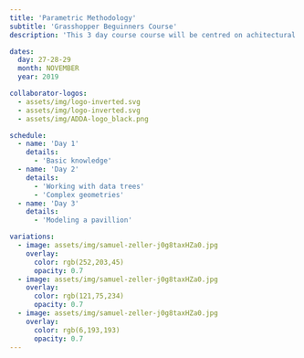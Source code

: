 ```yaml
---
title: 'Parametric Methodology'
subtitle: 'Grasshopper Beguinners Course'
description: 'This 3 day course course will be centred on achitectural design using parametric tools, specifically Rhino+Grasshopper. We will cover the basic use of the different components, and explain the main metodology...'

dates:
  day: 27-28-29
  month: NOVEMBER
  year: 2019

collaborator-logos:
  - assets/img/logo-inverted.svg
  - assets/img/logo-inverted.svg
  - assets/img/ADDA-logo_black.png

schedule:
  - name: 'Day 1'
    details:
      - 'Basic knowledge'
  - name: 'Day 2'
    details:
      - 'Working with data trees'
      - 'Complex geometries'
  - name: 'Day 3'
    details:
      - 'Modeling a pavillion'

variations:
  - image: assets/img/samuel-zeller-j0g8taxHZa0.jpg
    overlay:
      color: rgb(252,203,45) 
      opacity: 0.7
  - image: assets/img/samuel-zeller-j0g8taxHZa0.jpg
    overlay:
      color: rgb(121,75,234) 
      opacity: 0.7
  - image: assets/img/samuel-zeller-j0g8taxHZa0.jpg
    overlay:
      color: rgb(6,193,193) 
      opacity: 0.7
---
```

